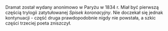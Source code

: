 Dramat został wydany anonimowo w Paryżu w 1834 r. Miał być pierwszą częścią trylogii zatytułowanej *Spisek koronacyjny*. Nie doczekał się jednak kontynuacji - część druga prawdopodobnie nigdy nie powstała, a szkic części trzeciej poeta zniszczył.